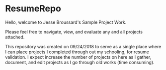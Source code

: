 # ResumeRepo
Hello, welcome to Jesse Broussard's Sample Project Work.   

Please feel free to navigate, view, and evaluate any and all projects attached.

This repository was created on 09/24/2018 to serve as a single place where I can place projects I completed through out my schooling, for resume validation.
I expect increase the number of projects on here as I gather, document, and edit projects as I go through old works (time consuming).

